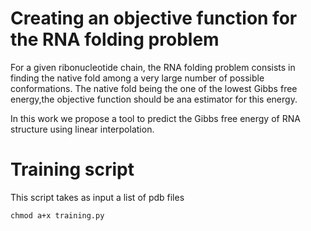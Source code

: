 # Creating an objective function for the RNA folding problem
For a given ribonucleotide chain, the RNA folding problem consists in finding the native fold
among a very large number of possible conformations.
The native fold being the one of the lowest Gibbs free energy,the objective function should be ana estimator for this energy.

In this work we propose a tool to predict the Gibbs free energy of RNA structure using linear interpolation. 

# Training script
This script takes as input a list of pdb files
```
chmod a+x training.py
```
